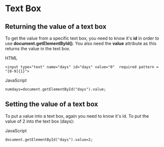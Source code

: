 
# Text Box

## Returning the value of a text box

To get the value from a specific text box, you need to know it's **id** in order to use **document.getElementById()**. You also need the **value** attribute as this 
returns the value in the text box.

HTML
~~~
<input type="text" name="days" id="days" value="0"  required pattern = "[0-9]{1}">
~~~

JavaScript
~~~
numdays=document.getElementById("days").value;
~~~

## Setting the value of a text box

To put a value into a text box, again you need to know it's id. To put the value of 2 into the text box (days):

JavaScript
~~~
document.getElementById("days").value=2;
~~~